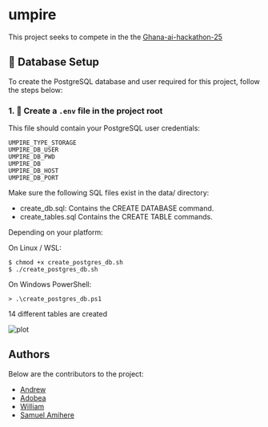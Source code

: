 # umpire
This project seeks to compete in the the [Ghana-ai-hackathon-25](https://github.com/Bridge-Labs-Tech/ghana-ai-hackathon-25)




## 🔧 Database Setup

To create the PostgreSQL database and user required for this project, follow the steps below:

### 1. 📄 Create a `.env` file in the project root

This file should contain your PostgreSQL user credentials:

```env
UMPIRE_TYPE_STORAGE
UMPIRE_DB_USER
UMPIRE_DB_PWD
UMPIRE_DB
UMPIRE_DB_HOST
UMPIRE_DB_PORT
```

Make sure the following SQL files exist in the data/ directory:
- create_db.sql: Contains the CREATE DATABASE command.
- create_tables.sql  Contains the CREATE TABLE commands.

Depending on your platform:

On Linux / WSL:
```
$ chmod +x create_postgres_db.sh
$ ./create_postgres_db.sh
```
On Windows PowerShell:
```
> .\create_postgres_db.ps1
```
14 different tables are created

![plot](./assets/schema.png)




## Authors
Below are the contributors to the project:

- [Andrew](https://github.com/kojomensahonums)
- [Adobea](https://github.com/adobea-dev)
- [William](https://github.com/williamgrey1)
- [Samuel Amihere](https://github.com/SamuelAmihere)